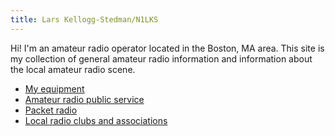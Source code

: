 ```yaml
---
title: Lars Kellogg-Stedman/N1LKS
---
```


Hi! I'm an amateur radio operator located in the Boston, MA area. This site is my collection of general amateur radio information and information about the local amateur radio scene.

- [My equipment](equipment)
- [Amateur radio public service](public_service)
- [Packet radio](packet)
- [Local radio clubs and associations](clubs)
